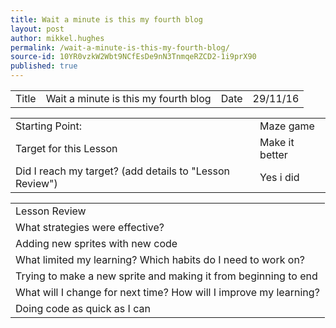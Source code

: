 ```yaml
---
title: Wait a minute is this my fourth blog
layout: post
author: mikkel.hughes
permalink: /wait-a-minute-is-this-my-fourth-blog/
source-id: 10YR0vzkW2Wbt9NCfEsDe9nN3TnmqeRZCD2-1i9prX90
published: true
---
```

<table>
  <tr>
    <td>Title</td>
    <td>Wait a minute is this my fourth blog </td>
    <td>    Date</td>
    <td>29/11/16</td>
  </tr>
</table>


<table>
  <tr>
    <td>Starting Point:</td>
    <td>Maze game</td>
  </tr>
  <tr>
    <td>Target for this Lesson</td>
    <td>Make it better</td>
  </tr>
  <tr>
    <td>Did I reach my target? 
(add details to "Lesson Review")</td>
    <td>Yes i did</td>
  </tr>
</table>


<table>
  <tr>
    <td>Lesson Review</td>
  </tr>
  <tr>
    <td> What strategies were effective? </td>
  </tr>
  <tr>
    <td>Adding new sprites with new code</td>
  </tr>
  <tr>
    <td>What limited my learning? Which habits do I need to work on? </td>
  </tr>
  <tr>
    <td>Trying to make a new sprite and making it from beginning to end </td>
  </tr>
  <tr>
    <td>What will I change for next time? How will I improve my learning?</td>
  </tr>
  <tr>
    <td>Doing code as quick as I can</td>
  </tr>
</table>


